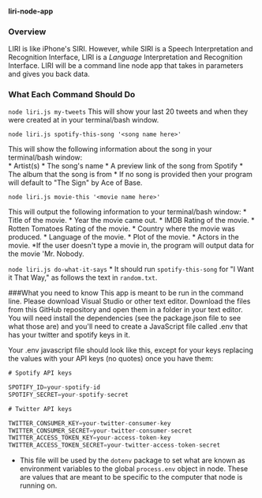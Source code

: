 #### liri-node-app

### Overview
LIRI is like iPhone's SIRI. However, while SIRI is a Speech Interpretation and Recognition Interface, LIRI is a _Language_ Interpretation and Recognition Interface. LIRI will be a command line node app that takes in parameters and gives you back data.

### What Each Command Should Do

`node liri.js my-tweets`
This will show your last 20 tweets and when they were created at in your terminal/bash window.

`node liri.js spotify-this-song '<song name here>'`

This will show the following information about the song in your terminal/bash window:  
     * Artist(s)
     * The song's name
     * A preview link of the song from Spotify
     * The album that the song is from
      * If no song is provided then your program will default to "The Sign" by Ace of Base.

`node liri.js movie-this '<movie name here>'`

  This will output the following information to your terminal/bash window:
       * Title of the movie.
       * Year the movie came out.
       * IMDB Rating of the movie.
       * Rotten Tomatoes Rating of the movie.
       * Country where the movie was produced.
       * Language of the movie.
       * Plot of the movie.
       * Actors in the movie.
       *If the user doesn't type a movie in, the program will output data for the movie 'Mr. Nobody.
  
  `node liri.js do-what-it-says`
       * It should run `spotify-this-song` for "I Want it That Way," as follows the text in `random.txt`.
   

###What you need to know
This app is meant to be run in the command line. Please download Visual Studio or other text editor. Download the files from this GitHub repository and open them in a folder in your text editor. You will need install the dependencies (see the package.json file to see what those are) and you'll need to create a JavaScript file called .env that has your twitter and spotify keys in it. 

Your .env javascript file should look like this, except for your keys replacing the values with your API keys (no quotes) once you have them:

```js
# Spotify API keys

SPOTIFY_ID=your-spotify-id
SPOTIFY_SECRET=your-spotify-secret

# Twitter API keys

TWITTER_CONSUMER_KEY=your-twitter-consumer-key
TWITTER_CONSUMER_SECRET=your-twitter-consumer-secret
TWITTER_ACCESS_TOKEN_KEY=your-access-token-key
TWITTER_ACCESS_TOKEN_SECRET=your-twitter-access-token-secret

```

* This file will be used by the `dotenv` package to set what are known as environment variables to the global `process.env` object in node. These are values that are meant to be specific to the computer that node is running on.
